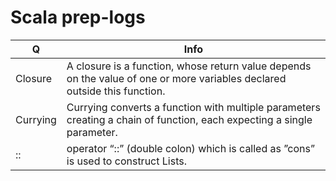 # Scala prep-logs
Q | Info 
--- | ---
Closure|A closure is a function, whose return value depends on the value of one or more variables declared outside this function.
Currying|Currying converts a function with multiple parameters creating a chain of function, each expecting a single parameter.
::|operator  “::” (double colon) which is called as ”cons” is used to construct Lists. 

